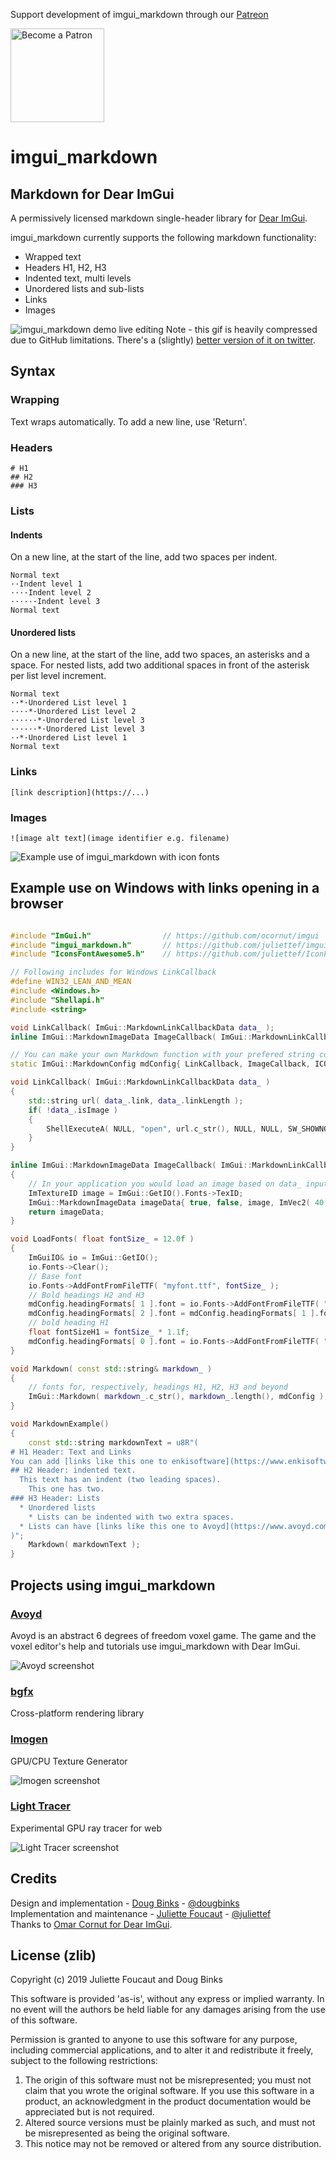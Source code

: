 Support development of imgui_markdown through our [Patreon](https://www.patreon.com/enkisoftware)

[<img src="https://c5.patreon.com/external/logo/become_a_patron_button@2x.png" alt="Become a Patron" width="150"/>](https://www.patreon.com/enkisoftware)

# imgui_markdown

## Markdown for Dear ImGui

A permissively licensed markdown single-header library for [Dear ImGui](https://github.com/ocornut/imgui).

imgui_markdown currently supports the following markdown functionality:

  * Wrapped text
  * Headers H1, H2, H3
  * Indented text, multi levels
  * Unordered lists and sub-lists
  * Links
  * Images

![imgui_markdown demo live editing](https://github.com/juliettef/Media/blob/master/imgui_markdown_demo_live_editing.gif)
Note - this gif is heavily compressed due to GitHub limitations. There's a (slightly) [better version of it on twitter](https://twitter.com/juulcat/status/1090996799266000898).

## Syntax

### Wrapping
Text wraps automatically. To add a new line, use 'Return'.
### Headers
```
# H1
## H2
### H3
```
### Lists
#### Indents
On a new line, at the start of the line, add two spaces per indent.
```
Normal text
··Indent level 1
····Indent level 2
······Indent level 3
Normal text
```
#### Unordered lists
On a new line, at the start of the line, add two spaces, an asterisks and a space. For nested lists, add two additional spaces in front of the asterisk per list level increment.
```
Normal text
··*·Unordered List level 1
····*·Unordered List level 2
······*·Unordered List level 3
······*·Unordered List level 3
··*·Unordered List level 1
Normal text
```
### Links
```
[link description](https://...)
```
### Images
```
![image alt text](image identifier e.g. filename)
```


![Example use of imgui_markdown with icon fonts](https://github.com/juliettef/Media/blob/master/imgui_markdown_icon_font.jpg)

## Example use on Windows with links opening in a browser

```Cpp

#include "ImGui.h"                // https://github.com/ocornut/imgui
#include "imgui_markdown.h"       // https://github.com/juliettef/imgui_markdown
#include "IconsFontAwesome5.h"    // https://github.com/juliettef/IconFontCppHeaders

// Following includes for Windows LinkCallback
#define WIN32_LEAN_AND_MEAN
#include <Windows.h>
#include "Shellapi.h"
#include <string>

void LinkCallback( ImGui::MarkdownLinkCallbackData data_ );
inline ImGui::MarkdownImageData ImageCallback( ImGui::MarkdownLinkCallbackData data_ );

// You can make your own Markdown function with your prefered string container and markdown config.
static ImGui::MarkdownConfig mdConfig{ LinkCallback, ImageCallback, ICON_FA_LINK, { { NULL, true }, { NULL, true }, { NULL, false } } };

void LinkCallback( ImGui::MarkdownLinkCallbackData data_ )
{
    std::string url( data_.link, data_.linkLength );
    if( !data_.isImage )
    {
        ShellExecuteA( NULL, "open", url.c_str(), NULL, NULL, SW_SHOWNORMAL );
    }
}

inline ImGui::MarkdownImageData ImageCallback( ImGui::MarkdownLinkCallbackData data_ )
{
    // In your application you would load an image based on data_ input. Here we just use the imgui font texture.
    ImTextureID image = ImGui::GetIO().Fonts->TexID;
    ImGui::MarkdownImageData imageData{ true, false, image, ImVec2( 40.0f, 20.0f ) };
    return imageData;
}

void LoadFonts( float fontSize_ = 12.0f )
{
    ImGuiIO& io = ImGui::GetIO();
    io.Fonts->Clear();
    // Base font
    io.Fonts->AddFontFromFileTTF( "myfont.ttf", fontSize_ );
    // Bold headings H2 and H3
    mdConfig.headingFormats[ 1 ].font = io.Fonts->AddFontFromFileTTF( "myfont-bold.ttf", fontSize_ );
    mdConfig.headingFormats[ 2 ].font = mdConfig.headingFormats[ 1 ].font;
    // bold heading H1
    float fontSizeH1 = fontSize_ * 1.1f;
    mdConfig.headingFormats[ 0 ].font = io.Fonts->AddFontFromFileTTF( "myfont-bold.ttf", fontSizeH1 );
}

void Markdown( const std::string& markdown_ )
{
    // fonts for, respectively, headings H1, H2, H3 and beyond
    ImGui::Markdown( markdown_.c_str(), markdown_.length(), mdConfig );
}

void MarkdownExample()
{
    const std::string markdownText = u8R"(
# H1 Header: Text and Links
You can add [links like this one to enkisoftware](https://www.enkisoftware.com/) and lines will wrap well.
## H2 Header: indented text.
  This text has an indent (two leading spaces).
    This one has two.
### H3 Header: Lists
  * Unordered lists
    * Lists can be indented with two extra spaces.
  * Lists can have [links like this one to Avoyd](https://www.avoyd.com/)
)";
    Markdown( markdownText );
}
```

## Projects using imgui_markdown

### [Avoyd](https://www.avoyd.com)
Avoyd is an abstract 6 degrees of freedom voxel game. The game and the voxel editor's help and tutorials use imgui_markdown with Dear ImGui.

![Avoyd screenshot](https://github.com/juliettef/Media/blob/master/imgui_markdown_Avoyd_about_OSS.png)

### [bgfx](https://github.com/bkaradzic/bgfx)
Cross-platform rendering library

### [Imogen](https://github.com/CedricGuillemet/Imogen)
GPU/CPU Texture Generator

![Imogen screenshot](https://camo.githubusercontent.com/28347bc0c1627aa4f289e1b2b769afcb3a5de370/68747470733a2f2f692e696d6775722e636f6d2f7351664f3542722e706e67)

### [Light Tracer](https://lighttracer.org/)
Experimental GPU ray tracer for web

![Light Tracer screenshot](https://github.com/juliettef/Media/blob/master/imgui_markdown_Light_Tracer.png)

## Credits

Design and implementation - [Doug Binks](http://www.enkisoftware.com/about.html#doug) - [@dougbinks](https://github.com/dougbinks)  
Implementation and maintenance - [Juliette Foucaut](http://www.enkisoftware.com/about.html#juliette) - [@juliettef](https://github.com/juliettef)  
Thanks to [Omar Cornut for Dear ImGui](https://github.com/ocornut/imgui).

## License (zlib)

Copyright (c) 2019 Juliette Foucaut and Doug Binks

This software is provided 'as-is', without any express or implied
warranty. In no event will the authors be held liable for any damages
arising from the use of this software.

Permission is granted to anyone to use this software for any purpose,
including commercial applications, and to alter it and redistribute it
freely, subject to the following restrictions:

1. The origin of this software must not be misrepresented; you must not
   claim that you wrote the original software. If you use this software
   in a product, an acknowledgment in the product documentation would be
   appreciated but is not required.
2. Altered source versions must be plainly marked as such, and must not be
   misrepresented as being the original software.
3. This notice may not be removed or altered from any source distribution.
